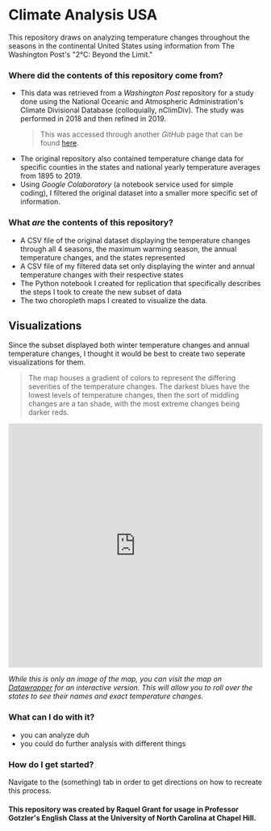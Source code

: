 # Climate Analysis USA

This repository draws on analyzing temperature changes throughout the seasons in the continental United States using information from The Washington Post's "2°C: Beyond the Limit."
 
### Where did the contents of this repository come from?

- This data was retrieved from a *Washington Post* repository for a study done using the National Oceanic and Atmospheric Administration's Climate Divisional Database (colloquially, nClimDiv). The study was performed in 2018 and then refined in 2019.
   > This was accessed through another *GitHub* page that can be found [here](https://github.com/washingtonpost/data-2C-beyond-the-limit-usa).
- The original repository also contained temperature change data for specific counties in the states and national yearly temperature averages from 1895 to 2019.
- Using *Google Colaboratory* (a notebook service used for simple coding), I filtered the original dataset into a smaller more specific set of information. 

### What *are* the contents of this repository?

-  A CSV file of the original dataset displaying the temperature changes through all 4 seasons, the maximum warming season, the annual temperature changes, and the states represented
-  A CSV file of my filtered data set only displaying the winter and annual temperature changes with their respective states
- The Python notebook I created for replication that specifically describes the steps I took to create the new subset of data  
- The two choropleth maps I created to visualize the data.

## Visualizations

Since the subset displayed both winter temperature changes and annual temperature changes, I thought it would be best to create two seperate visualizations for them. 

>The map houses a gradient of colors to represent the differing severities of the temperature changes. The darkest blues have the lowest levels of temperature changes, then the sort of middling changes are a tan shade, with the most extreme changes being darker reds.

<iframe title="Annual Temperature Changes" aria-label="Map" id="datawrapper-chart-EWX4t" src="https://datawrapper.dwcdn.net/EWX4t/1/" scrolling="no" frameborder="0" style="width: 0; min-width: 100% !important; border: none;" height="483" data-external="1"></iframe><script type="text/javascript">!function(){"use strict";window.addEventListener("message",(function(a){if(void 0!==a.data["datawrapper-height"]){var e=document.querySelectorAll("iframe");for(var t in a.data["datawrapper-height"])for(var r=0;r<e.length;r++)if(e[r].contentWindow===a.source){var i=a.data["datawrapper-height"][t]+"px";e[r].style.height=i}}}))}();
</script>



*While this is only an image of the map, you can visit the map on [Datawrapper](https://www.datawrapper.de/_/EWX4t/) for an interactive version. This will allow you to roll over the states to see their names and exact temperature changes.*

### What can I do with it?

- you can analyze duh
- you could do further analysis with different things

### How do I get started?

Navigate to the (something) tab in order to get directions on how to recreate this process. 
#### This repository was created by Raquel Grant for usage in Professor Gotzler's English Class at the University of North Carolina at Chapel Hill. 
